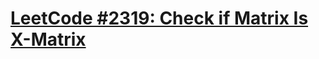 # [LeetCode #2319: Check if Matrix Is X-Matrix](https://leetcode.com/problems/check-if-matrix-is-x-matrix/)
